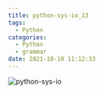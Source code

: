```yaml
---
title: python-sys-io_13
tags:
  - Python
categories:
  - Python
  - grammar
date: 2021-10-10 11:12:33
---
```


![python-sys-io](/review_img/python_grammar/14.PNG)

